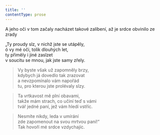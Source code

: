 ```yaml
---
title: ''
contentType: prose
---
```


A jeho oči v tom začaly nacházet takové zalíbení, až je srdce obvinilo ze zrady

„Ty proudy slz, v nichž jste se utápěly,  
ó vy mé oči, tolik dlouhých let,  
ty přiměly i jiné zaslzet  
v soucitu se mnou, jak jste samy zřely.

> Vy byste však už zapomněly brzy,  
> kdybych já dovedlo tak zrazovat  
> a nevzpomínalo vám napořád  
> tu, pro kterou jste prolévaly slzy.

> Ta vrtkavost mě plní obavami,  
> takže mám strach, co učiní teď s vámi  
> tvář jedné paní, jež vám hledí vstříc.

> Nesmíte nikdy, leda v umírání  
> zde zapomenout na svou mrtvou paní!“  
> Tak hovoří mé srdce vzdychajíc.
